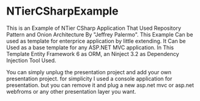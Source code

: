NTierCSharpExample
==================

This is an Example of NTier CSharp Application That Used Repository Pattern and Onion Architecture By "Jeffrey Palermo". This Example Can be used as template for enterprice application by little extending. It Can be Used as a base template for any ASP.NET MVC application. In This Template Entity Framework 6 as ORM, an Ninject 3.2 as Dependency Injection Tool Used.


You can simply unplug the presentation project and add your own presentation project. for simplicity I used a console application for presentation. but you can remove it and plug a new asp.net mvc or asp.net webfroms or any other presentation layer you want.
